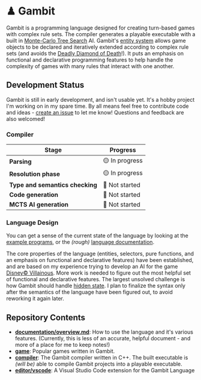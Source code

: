 # ♟ Gambit

Gambit is a programming language designed for creating turn-based games with complex rule sets. The compiler generates a playable executable with a built in [Monte-Carlo Tree Search](https://en.wikipedia.org/wiki/Monte_Carlo_tree_search) AI. Gambit's [entity system](/documentation/overview.md#entities) allows game objects to be declared and iteratively extended according to complex rule sets (and avoids the [Deadly Diamond of Death](https://en.wikipedia.org/wiki/Multiple_inheritance#The_diamond_problem)!). It puts an emphasis on functional and declarative programming features to help handle the complexity of games with many rules that interact with one another.

## Development Status

Gambit is still in early development, and isn't usable yet. It's a hobby project I'm working on in my spare time. By all means feel free to contribute code and ideas - [create an issue](/issues/new) to let me know! Questions and feedback are also welcomed!

### Compiler

| Stage                           | Progress       |
| ------------------------------- | -------------- |
| **Parsing**                     | 🟡 In progress |
| **Resolution phase**            | 🟡 In progress |
| **Type and semantics checking** | 🔴 Not started |
| **Code generation**             | 🔴 Not started |
| **MCTS AI generation**          | 🔴 Not started |

### Language Design

You can get a sense of the current state of the language by looking at the [example programs](game), or the _(rough)_ [language documentation](documentation/overview.md).

The core properties of the language (entities, selectors, pure functions, and an emphasis on functional and declarative features) have been established, and are based on my experience trying to develop an AI for the game [Disney© Villainous](https://www.ravensburger.co.uk/en-GB/products/games/experience/villainous). More work is needed to figure out the most helpful set of functional and declarative features. The largest unsolved challenge is how Gambit should handle [hidden state](https://en.wikipedia.org/wiki/Perfect_information). I plan to finalize the syntax only after the semantics of the language have been figured out, to avoid reworking it again later.

## Repository Contents

-   **[documentation/overview.md](documentation/overview.md)**: How to use the language and it's various features. (Currently, this is less of an accurate, helpful document - and more of a place for me to keep notes!)
-   **[game](game)**: Popular games written in Gambit.
-   **[compiler](compiler)**: The Gambit compiler written in C++. The built executable is _(will be)_ able to compile Gambit projects into a playable executable.
-   **[editor/vscode](editor/vscode)**: A Visual Studio Code extension for the Gambit Language
